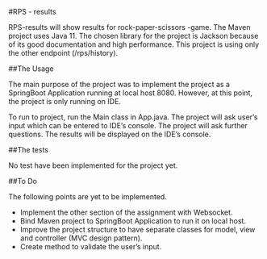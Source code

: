 #RPS - results

RPS-results will show results for rock-paper-scissors -game.
The Maven project uses Java 11.
The chosen library for the project is Jackson because of its good documentation and high performance.
This project is using only the other endpoint (/rps/history).

##The Usage

The main purpose of the project was to implement the project as a SpringBoot Application running at local host 8080.
However, at this point, the project is only running on IDE.

To run to project, run the Main class in App.java.
The project will ask user’s input which can be entered to IDE’s console.
The project will ask further questions. The results will be displayed on the IDE’s console.

##The tests

No test have been implemented for the project yet.

##To Do

The following points are yet to be implemented.

- Implement the other section of the assignment with Websocket.
- Bind Maven project to SpringBoot Application to run it on local host.
- Improve the project structure to have separate classes for model, view and controller (MVC design pattern).
- Create method to validate the user’s input.
